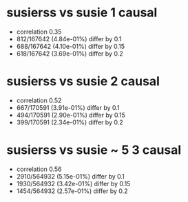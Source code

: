 # susierss vs susie  1 causal

- correlation 0.35
- 812/167642 (4.84e-01%) differ by 0.1
- 688/167642 (4.10e-01%) differ by 0.15
- 618/167642 (3.69e-01%) differ by 0.2


# susierss vs susie  2 causal

- correlation 0.52
- 667/170591 (3.91e-01%) differ by 0.1
- 494/170591 (2.90e-01%) differ by 0.15
- 399/170591 (2.34e-01%) differ by 0.2


# susierss vs susie  ~ 5 3 causal

- correlation 0.56
- 2910/564932 (5.15e-01%) differ by 0.1
- 1930/564932 (3.42e-01%) differ by 0.15
- 1454/564932 (2.57e-01%) differ by 0.2


